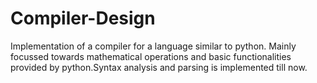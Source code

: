 # Compiler-Design
Implementation of a compiler for a language similar to python. Mainly focussed towards mathematical operations and basic functionalities provided by python.Syntax analysis and parsing is implemented till now.

